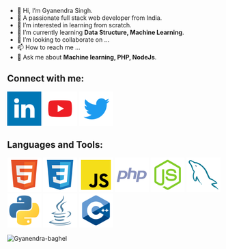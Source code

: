 - 👋 Hi, I’m Gyanendra Singh.
- 👦 A passionate full stack web developer from India.
- 👀 I’m interested in learning from scratch.
- 🌱 I’m currently learning **Data Structure, Machine Learning**.
- 💞️ I’m looking to collaborate on ...
- 📫 How to reach me ...
- 💬 Ask me about **Machine learning, PHP, NodeJs**.


<h2>Connect with me:</h2>
<p>

<a href="https://www.linkedin.com/in/Gyanendra-baghel" target="blank"><img src="./images/linkedin.svg"></a>
<a href="https://www.youtube.com/@LearningWithGyan" target="blank"><img src="./images/youtube.svg"></a>
<a href="https://twitter.com/Gyan_Singh01" target="blank">
<img src="./images/twitter.svg">
</a>
</p>

<h2>Languages and Tools:</h2>
<p> 
  <a href="https://www.w3.org/html/" target="_blank" rel="noreferrer"><img src="./images/html.svg"></a> 
  <a href="https://www.w3schools.com/css/" target="_blank" rel="noreferrer"><img src="./images/css.svg"></a> 
  <a href="https://developer.mozilla.org/en-US/docs/Web/JavaScript" target="_blank" rel="noreferrer"><img src="./images/javascript.svg"></a> 
  <a href="https://www.php.net" target="_blank" rel="noreferrer"><img src="./images/php.svg"></a> 
  <a href="https://nodejs.org" target="_blank" rel="noreferrer"><img src="./images/node-js.svg"></a>
  <a href="https://www.mysql.com/" target="_blank" rel="noreferrer"><img src="./images/mysql.svg"></a> 
  <a href="https://www.python.org" target="_blank" rel="noreferrer"><img src="./images/python.svg"></a> 
<a href="https://www.java.com/" alt="Java"/><img src="./images/java.svg"></a>
<a href="" alt="C++"/><img src="./images/cpp.svg"></a> 

</p>

<p><img src="https://github-readme-stats.vercel.app/api/top-langs?username=Gyanendra-baghel&show_icons=true&locale=en&layout=compact" alt="Gyanendra-baghel" /></p>
